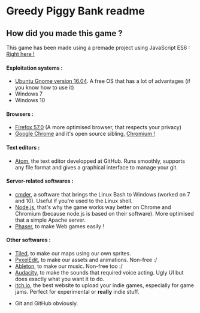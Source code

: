 # Greedy Piggy Bank readme

## How did you made this game ?
This game has been made using a premade project using JavaScript ES6 : [Right here !](https://github.com/lean/phaser-es6-webpack)

#### Exploitation systems :
* [Ubuntu Gnome version 16.04](https://ubuntugnome.org/). A free OS that has a lot of advantages (if you know how to use it)
* Windows 7
* Windows 10

#### Browsers :
* [Firefox 57.0](https://www.mozilla.org/en-US/firefox/) (A more optimised browser, that respects your privacy)
* [Google Chrome](www.google.fr/chrome) and it's open source sibling, [Chromium !](https://www.chromium.org/)

#### Text editors :
* [Atom](http://atom.io), the text editor developped at GitHub. Runs smoothly, supports any file format and gives a graphical interface to manage your git.

#### Server-related softwares :
* [cmder](http://cmder.net/), a software that brings the Linux Bash to Windows (worked on 7 and 10). Useful if you're used to the Linux shell.
* [Node.js](https://nodejs.org/en/), that's why the game works way better on Chrome and Chromium (because node.js is based on their software). More optimised that a simple Apache server.
* [Phaser](https://phaser.io/), to make Web games easily !

#### Other softwares :
* [Tiled](http://www.mapeditor.org/), to make our maps using our own sprites.
* [PyxelEdit](http://pyxeledit.com/), to make our assets and animations. Non-free :/
* [Ableton](https://www.ableton.com/), to make our music. Non-free too :/
* [Audacity](http://www.audacityteam.org/download/), to make the sounds that required voice acting. Ugly UI but does exactly what you want it to do.
* [itch.io](http://www.itch.io), the best website to upload your indie games, especially for game jams. Perfect for experimental or __really__ indie stuff.

+ Git and GitHub obviously.
